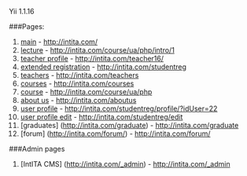 Yii 1.1.16 <br/>

###Pages:
1. [main](http://intita.com/) - http://intita.com/ <br/>
2. [lecture](http://intita.com/course/ua/php/intro/1) - http://intita.com/course/ua/php/intro/1 <br/>
3. [teacher profile](http://intita.com/teacher16/) - http://intita.com/teacher16/ <br/>
4. [extended registration](http://intita.com/studentreg) - http://intita.com/studentreg<br/>
5. [teachers](http://intita.com/teachers) - http://intita.com/teachers <br/>
6. [courses](http://intita.com/courses) - http://intita.com/courses <br/>
7. [course](http://intita.com/course/ua/php) - http://intita.com/course/ua/php <br/>
8. [about us](http://intita.com/aboutus) - http://intita.com/aboutus  <br/>
9. [user profile](http://intita.com/studentreg/profile/?idUser=22) - http://intita.com/studentreg/profile/?idUser=22  <br/>
10. [user profile edit](http://intita.com/studentreg/edit) - http://intita.com/studentreg/edit  <br/>
11. [graduates] (http://intita.com/graduate) - http://intita.com/graduate <br />
12. [forum] (http://intita.com/forum/) - http://intita.com/forum/ <br />

###Admin pages
1. [IntITA CMS] (http://intita.com/_admin) - http://intita.com/_admin  <br/>

